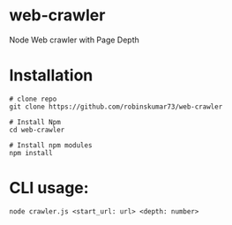 # web-crawler
Node Web crawler with Page Depth

# Installation
```
# clone repo
git clone https://github.com/robinskumar73/web-crawler

# Install Npm
cd web-crawler 

# Install npm modules
npm install
```

# CLI usage: 

```
node crawler.js <start_url: url> <depth: number>
```